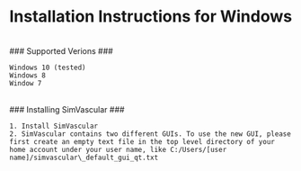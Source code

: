 
# Installation Instructions for Windows #

<br>
### Supported Verions ###
	
	Windows 10 (tested)
	Windows 8
	Window 7
<br>
### Installing SimVascular ###

	1. Install SimVascular 
	2. SimVascular contains two different GUIs. To use the new GUI, please first create an empty text file in the top level directory of your home account under your user name, like C:/Users/[user name]/simvascular\_default_gui_qt.txt

<br>
